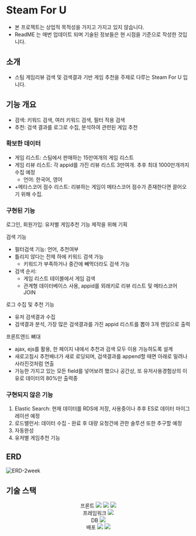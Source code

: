 # Steam For U
- 본 프로젝트는 상업적 목적성을 가지고 가지고 있지 않습니다.
- ReadME 는 매번 업데이트 되며 기술된 정보들은 현 시점을 기준으로 작성한 것입니다.

## 소개
- 스팀 게임리뷰 검색 및 검색결과 기반 게임 추천을 주제로 다루는 Steam For U 입니다. 

## 기능 개요
- 검색: 키워드 검색, 여러 키워드 검색, 필터 적용 검색 
- 추천: 검색 결과를 로그로 수집, 분석하여 관련된 게임 추천 

### 확보한 데이터
- 게임 리스트: 스팀에서 판매하는 15만여개의 게임 리스트
- 게임 리뷰 리스트: 각 appid를 가진 리뷰 리스트 3만여개. 추후 최대 1000만개까지 수집 예정
  - 언어: 한국어, 영어
- +메타스코어 점수 리스트: 리뷰하는 게임이 메타스코어 점수가 존재한다면 끌어오기 위해 수집.  

### 구현된 기능 
로그인, 회원가입: 유저별 게임추천 기능 제작을 위해 기획

검색 기능 
  - 필터검색 기능: 언어, 추천여부
  - 틀리지 않다는 전제 하에 키워드 검색 가능 
    - 키워드가 부족하거나 중간에 빼먹더라도 검색 가능
  - 검색 순서: 
    - 게임 리스트 테이블에서 게임 검색 
    - 관계형 데이터베이스 사용, appid를 외래키로 리뷰 리스트 및 메타스코어 JOIN

로그 수집 및 추천 기능
  - 유저 검색결과 수집
  - 검색결과 분석, 가장 많은 검색결과를 가진 appid 리스트를 뽑아 3개 랜덤으로 출력

프론트엔드 뼈대
  - ajax, ejs를 활용, 한 페이지 내에서 추천과 검색 모두 이용 가능하도록 설계
  - 새로고침시 추천배너가 새로 로딩되며, 검색결과를 append할 때면 아래로 밀려나 사라진것처럼 연출
  - 가능한 가지고 있는 모든 field를 넣어보려 했으나 공간상, 또 유저사용경험상의 이유로 데이터의 80%만 출력중

### 구현되지 않은 기능

1. Elastic Search: 현재 데이터를 RDS에 저장, 사용중이나 추후 ES로 데이터 마이그레이션 예정
2. 로드밸런서: 데이터 수집 - 완료 후 대량 요청건에 관한 솔루션 또한 추구할 예정
3. 자동완성
4. 유저별 게임추천 기능

## ERD
  ![ERD-2week](https://user-images.githubusercontent.com/113815932/202711210-9fe5c64a-2743-4816-a245-766565578b79.png)

## 기술 스택 
<div align=center> 
프론트
<img src="https://img.shields.io/badge/javascript-F7DF1E?style=for-the-badge&logo=javascript&logoColor=black">
<img src="https://img.shields.io/badge/jquery-0769AD?style=for-the-badge&logo=jquery&logoColor=white">
<img src="https://img.shields.io/badge/bootstrap-7952B3?style=for-the-badge&logo=bootstrap&logoColor=white">
<div align=center> 
프레임워크
<img src="https://img.shields.io/badge/express-000000?style=for-the-badge&logo=express&logoColor=white">
</div>
<div align=center> 
DB
<img src="https://img.shields.io/badge/mysql-4479A1?style=for-the-badge&logo=mysql&logoColor=white">
</div> 
<div align=center> 
배포
<img src="https://img.shields.io/badge/amazonaws-232F3E?style=for-the-badge&logo=amazonaws&logoColor=white">
<img src="https://img.shields.io/badge/git-F05032?style=for-the-badge&logo=git&logoColor=white">
</div>

